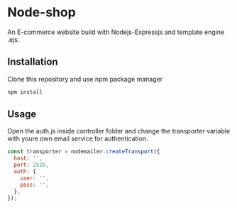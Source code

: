 # Node-shop

An E-commerce website build with Nodejs-Expressjs and template engine .ejs.

## Installation

Clone this repository and use npm package manager

```bash
npm install
```

## Usage

Open the auth.js inside controller folder and change the transporter variable with youre own email service for authentication.

```javascript
const transporter = nodemailer.createTransport({
  host: '',
  port: 2525,
  auth: {
    user: '',
    pass: '',
  },
});
```
